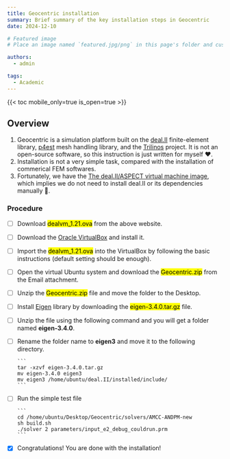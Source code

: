 ```yaml
---
title: Geocentric installation
summary: Brief summary of the key installation steps in Geocentric
date: 2024-12-10

# Featured image
# Place an image named `featured.jpg/png` in this page's folder and customize its options here.

authors:
  - admin

tags:
  - Academic
---
```


{{< toc mobile_only=true is_open=true >}}

## Overview

1. Geocentric is a simulation platform built on the [deal.II](https://www.dealii.org/) finite-element library, [p4est](https://p4est.org/) mesh handling library, and the [Trilinos](https://trilinos.github.io/) project. It is not an open-source software, so this instruction is just written for myself ❤️.
2. Installation is not a very simple task, compared with the installation of commerical FEM softwares.
3. Fortunately, we have the [The deal.II/ASPECT virtual machine image](https://www.math.clemson.edu/~heister/dealvm/), which implies we do not need to install deal.II or its dependencies manually 👋.


### Procedure

- [ ] Download <mark>dealvm_1.21.ova</mark> from the above website.
- [ ] Download the [Oracle VirtualBox](https://www.virtualbox.org/) and install it.
- [ ] Import the <mark>dealvm_1.21.ova</mark> into the VirtualBox by following the basic instructions (default setting should be enough).
- [ ] Open the virtual Ubuntu system and download the <mark>Geocentric.zip</mark> from the Email attachment.
- [ ] Unzip the <mark>Geocentric.zip</mark> file and move the folder to the Desktop.
- [ ] Install [Eigen](https://eigen.tuxfamily.org/index.php?title=Main_Page) library by downloading the <mark>eigen-3.4.0.tar.gz</mark> file.
- [ ] Unzip the file using the following command and you will get a folder named **eigen-3.4.0**.
- [ ] Rename the folder name to **eigen3** and move it to the following directory.

      ```
      tar -xzvf eigen-3.4.0.tar.gz
      mv eigen-3.4.0 eigen3
      mv eigen3 /home/ubuntu/deal.II/installed/include/
      ```

- [ ] Run the simple test file

      ```
      cd /home/ubuntu/Desktop/Geocentric/solvers/AMCC-ANDPM-new
      sh build.sh
      ./solver 2 parameters/input_e2_debug_couldrun.prm
      ```
      
- [x] Congratulations! You are done with the installation!